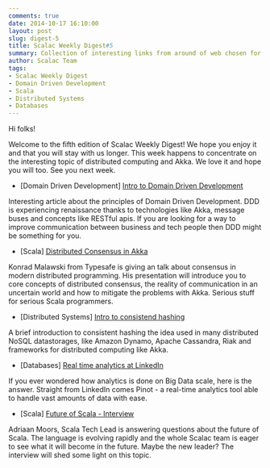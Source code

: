 ```yaml
---
comments: true
date: 2014-10-17 16:10:00
layout: post
slug: digest-5
title: Scalac Weekly Digest#5
summary: Collection of interesting links from around of web chosen for you by Scalac team
author: Scalac Team
tags:
- Scalac Weekly Digest
- Domain Driven Development
- Scala
- Distributed Systems
- Databases
---
```


Hi folks! 

Welcome to the fifth edition of Scalac Weekly Digest! We hope you enjoy it and that you will stay with us longer. This week happens to concentrate on the interesting topic of distributed computing and Akka. We love it and hope you will too. See you next week.

* \[Domain Driven Development\] [Intro to Domain Driven Development](http://www.ntcoding.blogspot.com/2014/05/come-and-join-innovative-ddd-community.html)

Interesting article about the principles of Domain Driven Development. DDD is experiencing renaissance thanks to technologies like Akka, message buses and concepts like RESTful apis. If you are looking for a way to improve communication between business and tech people then DDD might be something for you.

* \[Scala\] [Distributed Consensus in Akka](http://letitcrash.com/post/98879157982/introduction-to-distributed-consesnus-by-konrad)

Konrad Malawski from Typesafe is giving an talk about consensus in modern distributed programming. His presentation will introduce you to core concepts of distributed consensus, the reality of communication in an uncertain world and how to mitigate the problems with Akka. Serious stuff for serious Scala programmers.

* \[Distributed Systems\] [Intro to consistend hashing](http://digest.nushackers.org/2014/09/25/consistent-hashing/)

A brief introduction to consistent hashing the idea used in many distributed NoSQL datastorages, like Amazon Dynamo, Apache Cassandra, Riak and frameworks for distributed computing like Akka.

* \[Databases\] [Real time analytics at LinkedIn](http://engineering.linkedin.com/analytics/real-time-analytics-massive-scale-pinot)

If you ever wondered how analytics is done on Big Data scale, here is the answer. Straight from LinkedIn comes Pinot - a real-time analytics tool able to handle vast amounts of data with ease.

* \[Scala\] [Future of Scala - Interview](http://zeroturnaround.com/rebellabs/interview-with-typesafe-4-answers-about-the-past-present-and-future-of-scala-development/)

Adriaan Moors, Scala Tech Lead is answering questions about the future of Scala. The language is evolving rapidly and the whole Scalac team is eager to see what it will become in the future. Maybe the new leader? The interview will shed some light on this topic.

